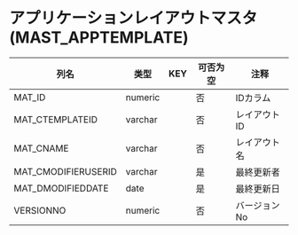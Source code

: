 # アプリケーションレイアウトマスタ(MAST_APPTEMPLATE)
| 列名   | 类型   | KEY  | 可否为空 | 注释   |
| ---- | ---- | ---- | ---- | ---- |
|MAT_ID|numeric||否|IDカラム|
|MAT_CTEMPLATEID|varchar||否|レイアウトID|
|MAT_CNAME|varchar||否|レイアウト名|
|MAT_CMODIFIERUSERID|varchar||是|最終更新者|
|MAT_DMODIFIEDDATE|date||是|最終更新日|
|VERSIONNO|numeric||否|バージョンNo|
